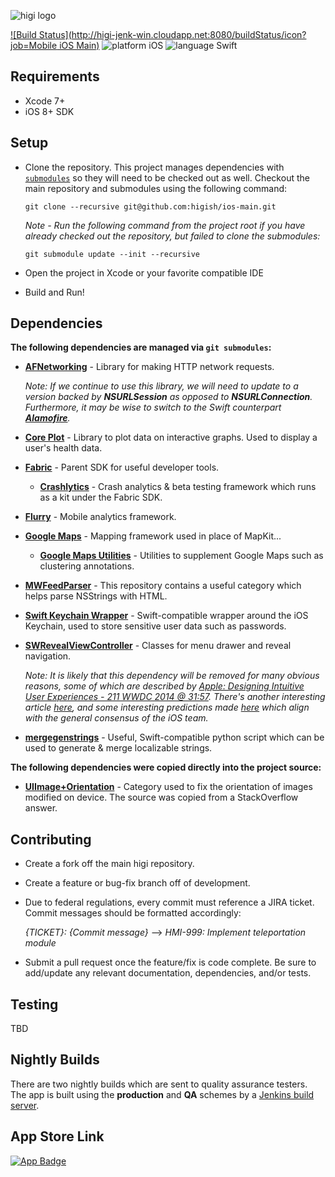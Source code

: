 ![higi logo](https://higi.com/downloads/press_kit/higi_color-transparent_logo.png)

[![Build Status](http://higi-jenk-win.cloudapp.net:8080/buildStatus/icon?job=Mobile iOS Main)](http://higi-jenk-win.cloudapp.net:8080/job/Mobile%20iOS%20Main/)
![platform iOS](https://img.shields.io/badge/platform-ios-lightgray.svg)
![language Swift](https://img.shields.io/badge/language-Swift%202.0-orange.svg)

Requirements
------------
- Xcode 7+
- iOS 8+ SDK


Setup
-----

- Clone the repository. This project manages dependencies with [`submodules`](http://www.git-scm.com/book/en/v2/Git-Tools-Submodules) so they will need to be checked out as well. Checkout the main repository and submodules using the following command:

  `git clone --recursive git@github.com:higish/ios-main.git`

  *Note - Run the following command from the project root if you have already checked out the repository, but failed to clone the submodules:*
  
    `git submodule update --init --recursive`

- Open the project in Xcode or your favorite compatible IDE
- Build and Run!

Dependencies
------------
__The following dependencies are managed via `git submodules`:__
- [**AFNetworking**](https://github.com/AFNetworking/AFNetworking) - Library for making HTTP network requests. 

  *Note: If we continue to use this library, we will need to update to a version backed by __NSURLSession__ as opposed to __NSURLConnection__. Furthermore, it may be wise to switch to the Swift counterpart [**Alamofire**](https://github.com/Alamofire/Alamofire.git).*
- [**Core Plot**](https://github.com/higish/core-plot) - Library to plot data on interactive graphs. Used to display a user's health data.
- [**Fabric**](https://github.com/higish/ios-fabric) - Parent SDK for useful developer tools.
  - [**Crashlytics**](https://github.com/higish/ios-crashlytics) - Crash analytics & beta testing framework which runs as a kit under the Fabric SDK.
- [**Flurry**](https://github.com/flurry/Flurry-iOS-SDK.git) - Mobile analytics framework.
- [**Google Maps**](https://github.com/higish/ios-google-maps.git) - Mapping framework used in place of MapKit...
  - [**Google Maps Utilities**](https://github.com/higish/google-maps-ios-utils) - Utilities to supplement Google Maps such as clustering annotations.
- [**MWFeedParser**](https://github.com/mwaterfall/MWFeedParser.git) - This repository contains a useful category which helps parse NSStrings with HTML.
- [**Swift Keychain Wrapper**](https://github.com/jrendel/SwiftKeychainWrapper.git) - Swift-compatible wrapper around the iOS Keychain, used to store sensitive user data such as passwords.
- [**SWRevealViewController**](https://github.com/John-Lluch/SWRevealViewController.git) - Classes for menu drawer and reveal navigation.

  *Note: It is likely that this dependency will be removed for many obvious reasons, some of which are described by [Apple: Designing Intuitive User Experiences - 211 WWDC 2014 @ 31:57](http://devstreaming.apple.com/videos/wwdc/2014/211xxmyz80g30i9/211/211_hd_designing_intuitive_user_experiences.mov?dl=1). There's another interesting article [here](http://techcrunch.com/2014/05/24/before-the-hamburger-button-kills-you/), and some interesting predictions made [here](http://thenextweb.com/opinion/2015/09/14/apples-plan-to-kill-the-hamburger-menu/) which align with the general consensus of the iOS team.*

- [**mergegenstrings**](https://github.com/higish/ios-merge-genstrings) - Useful, Swift-compatible python script which can be used to generate & merge localizable strings.  

__The following dependencies were copied directly into the project source:__

- [**UIImage+Orientation**]() - Category used to fix the orientation of images modified on device. The source was copied from a StackOverflow answer.

Contributing
------------
- Create a fork off the main higi repository. 
- Create a feature or bug-fix branch off of development.
- Due to federal regulations, every commit must reference a JIRA ticket. 
  Commit messages should be formatted accordingly: 
  
  _{TICKET}: {Commit message}_ --> _HMI-999: Implement teleportation module_
- Submit a pull request once the feature/fix is code complete. Be sure to add/update any relevant documentation, dependencies, and/or tests.

Testing
-------
TBD

Nightly Builds
--------------
There are two nightly builds which are sent to quality assurance testers. The app is built using the **production** and **QA** schemes by a [Jenkins build server](http://higi-jenk-win.cloudapp.net:8080/job/Mobile%20iOS%20Main/).

App Store Link
---------------
[![App Badge](http://linkmaker.itunes.apple.com/images/badges/en-us/badge_appstore-lrg.svg)](https://geo.itunes.apple.com/us/app/higi/id599485135?mt=8)

